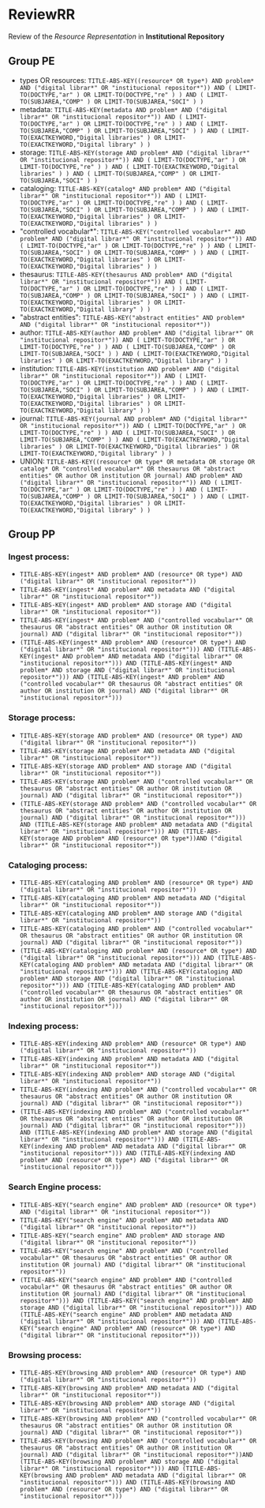 ReviewRR
========

Review of the *Resource Representation* in **Institutional Repository**

Group PE
--------

* types OR resources:
	`TITLE-ABS-KEY((resource* OR type*) AND problem* AND ("digital librar*" OR "institucional repositor*")) AND ( LIMIT-TO(DOCTYPE,"ar" ) OR LIMIT-TO(DOCTYPE,"re" ) ) AND ( LIMIT-TO(SUBJAREA,"COMP" ) OR LIMIT-TO(SUBJAREA,"SOCI" ) )`
* metadata:
	`TITLE-ABS-KEY(metadata AND problem* AND ("digital librar*" OR "institucional repositor*")) AND ( LIMIT-TO(DOCTYPE,"ar" ) OR LIMIT-TO(DOCTYPE,"re" ) ) AND ( LIMIT-TO(SUBJAREA,"COMP" ) OR LIMIT-TO(SUBJAREA,"SOCI" ) ) AND ( LIMIT-TO(EXACTKEYWORD,"Digital libraries" ) OR LIMIT-TO(EXACTKEYWORD,"Digital library" ) )`
* storage:
	`TITLE-ABS-KEY(storage AND problem* AND ("digital librar*" OR "institucional repositor*")) AND ( LIMIT-TO(DOCTYPE,"ar" ) OR LIMIT-TO(DOCTYPE,"re" ) ) AND ( LIMIT-TO(EXACTKEYWORD,"Digital libraries" ) ) AND ( LIMIT-TO(SUBJAREA,"COMP" ) OR LIMIT-TO(SUBJAREA,"SOCI" ) )`
* cataloging:
	`TITLE-ABS-KEY(catalog* AND problem* AND ("digital librar*" OR "institucional repositor*")) AND ( LIMIT-TO(DOCTYPE,"ar" ) OR LIMIT-TO(DOCTYPE,"re" ) ) AND ( LIMIT-TO(SUBJAREA,"SOCI" ) OR LIMIT-TO(SUBJAREA,"COMP" ) ) AND ( LIMIT-TO(EXACTKEYWORD,"Digital libraries" ) OR LIMIT-TO(EXACTKEYWORD,"Digital libraries" ) )`
* "controlled vocabular*":
	`TITLE-ABS-KEY("controlled vocabular*" AND problem* AND ("digital librar*" OR "institucional repositor*")) AND ( LIMIT-TO(DOCTYPE,"ar" ) OR LIMIT-TO(DOCTYPE,"re" ) ) AND ( LIMIT-TO(SUBJAREA,"SOCI" ) OR LIMIT-TO(SUBJAREA,"COMP" ) ) AND ( LIMIT-TO(EXACTKEYWORD,"Digital libraries" ) OR LIMIT-TO(EXACTKEYWORD,"Digital libraries" ) )`
* thesaurus:
	`TITLE-ABS-KEY(thesaurus AND problem* AND ("digital librar*" OR "institucional repositor*")) AND ( LIMIT-TO(DOCTYPE,"ar" ) OR LIMIT-TO(DOCTYPE,"re" ) ) AND ( LIMIT-TO(SUBJAREA,"COMP" ) OR LIMIT-TO(SUBJAREA,"SOCI" ) ) AND ( LIMIT-TO(EXACTKEYWORD,"Digital libraries" ) OR LIMIT-TO(EXACTKEYWORD,"Digital library" ) )`
* "abstract entities":
	`TITLE-ABS-KEY("abstract entities" AND problem* AND ("digital librar*" OR "institucional repositor*"))`
* author:
	`TITLE-ABS-KEY(author AND problem* AND ("digital librar*" OR "institucional repositor*")) AND ( LIMIT-TO(DOCTYPE,"ar" ) OR LIMIT-TO(DOCTYPE,"re" ) ) AND ( LIMIT-TO(SUBJAREA,"COMP" ) OR LIMIT-TO(SUBJAREA,"SOCI" ) ) AND ( LIMIT-TO(EXACTKEYWORD,"Digital libraries" ) OR LIMIT-TO(EXACTKEYWORD,"Digital library" ) )`
* institution:
	`TITLE-ABS-KEY(institution AND problem* AND ("digital librar*" OR "institucional repositor*")) AND ( LIMIT-TO(DOCTYPE,"ar" ) OR LIMIT-TO(DOCTYPE,"re" ) ) AND ( LIMIT-TO(SUBJAREA,"SOCI" ) OR LIMIT-TO(SUBJAREA,"COMP" ) ) AND ( LIMIT-TO(EXACTKEYWORD,"Digital libraries" ) OR LIMIT-TO(EXACTKEYWORD,"Digital libraries" ) OR LIMIT-TO(EXACTKEYWORD,"Digital library" ) )`
* journal:
	`TITLE-ABS-KEY(journal AND problem* AND ("digital librar*" OR "institucional repositor*")) AND ( LIMIT-TO(DOCTYPE,"ar" ) OR LIMIT-TO(DOCTYPE,"re" ) ) AND ( LIMIT-TO(SUBJAREA,"SOCI" ) OR LIMIT-TO(SUBJAREA,"COMP" ) ) AND ( LIMIT-TO(EXACTKEYWORD,"Digital libraries" ) OR LIMIT-TO(EXACTKEYWORD,"Digital libraries" ) OR LIMIT-TO(EXACTKEYWORD,"Digital library" ) )`
* UNION:
	`TITLE-ABS-KEY((resource* OR type* OR metadata OR storage OR catalog* OR "controlled vocabular*" OR thesaurus OR "abstract entities" OR author OR institution OR journal) AND problem* AND ("digital librar*" OR "institucional repositor*")) AND ( LIMIT-TO(DOCTYPE,"ar" ) OR LIMIT-TO(DOCTYPE,"re" ) ) AND ( LIMIT-TO(SUBJAREA,"COMP" ) OR LIMIT-TO(SUBJAREA,"SOCI" ) ) AND ( LIMIT-TO(EXACTKEYWORD,"Digital libraries" ) OR LIMIT-TO(EXACTKEYWORD,"Digital library" ) )`

Group PP
--------

### Ingest process:

* `TITLE-ABS-KEY(ingest* AND problem* AND (resource* OR type*) AND ("digital librar*" OR "institucional repositor*"))`
* `TITLE-ABS-KEY(ingest* AND problem* AND metadata AND ("digital librar*" OR "institucional repositor*"))`
* `TITLE-ABS-KEY(ingest* AND problem* AND storage AND ("digital librar*" OR "institucional repositor*"))`
* `TITLE-ABS-KEY(ingest* AND problem* AND ("controlled vocabular*" OR thesaurus OR "abstract entities" OR author OR institution OR journal) AND ("digital librar*" OR "institucional repositor*"))`
* `(TITLE-ABS-KEY(ingest* AND problem* AND (resource* OR type*) AND ("digital librar*" OR "institucional repositor*"))) AND (TITLE-ABS-KEY(ingest* AND problem* AND metadata AND ("digital librar*" OR "institucional repositor*"))) AND (TITLE-ABS-KEY(ingest* AND problem* AND storage AND ("digital librar*" OR "institucional repositor*"))) AND (TITLE-ABS-KEY(ingest* AND problem* AND ("controlled vocabular*" OR thesaurus OR "abstract entities" OR author OR institution OR journal) AND ("digital librar*" OR "institucional repositor*")))`

### Storage process:

* `TITLE-ABS-KEY(storage AND problem* AND (resource* OR type*) AND ("digital librar*" OR "institucional repositor*"))`
* `TITLE-ABS-KEY(storage AND problem* AND metadata AND ("digital librar*" OR "institucional repositor*"))`
* `TITLE-ABS-KEY(storage AND problem* AND storage AND ("digital librar*" OR "institucional repositor*"))`
* `TITLE-ABS-KEY(storage AND problem* AND ("controlled vocabular*" OR thesaurus OR "abstract entities" OR author OR institution OR journal) AND ("digital librar*" OR "institucional repositor*"))`
* `(TITLE-ABS-KEY(storage AND problem* AND ("controlled vocabular*" OR thesaurus OR "abstract entities" OR author OR institution OR journal) AND ("digital librar*" OR "institucional repositor*"))) AND (TITLE-ABS-KEY(storage AND problem* AND metadata AND ("digital librar*" OR "institucional repositor*"))) AND (TITLE-ABS-KEY(storage AND problem* AND (resource* OR type*))AND ("digital librar*" OR "institucional repositor*"))`


### Cataloging process:

* `TITLE-ABS-KEY(cataloging AND problem* AND (resource* OR type*) AND ("digital librar*" OR "institucional repositor*"))`
* `TITLE-ABS-KEY(cataloging AND problem* AND metadata AND ("digital librar*" OR "institucional repositor*"))`
* `TITLE-ABS-KEY(cataloging AND problem* AND storage AND ("digital librar*" OR "institucional repositor*"))`
* `TITLE-ABS-KEY(cataloging AND problem* AND ("controlled vocabular*" OR thesaurus OR "abstract entities" OR author OR institution OR journal) AND ("digital librar*" OR "institucional repositor*"))`
* `(TITLE-ABS-KEY(cataloging AND problem* AND (resource* OR type*) AND ("digital librar*" OR "institucional repositor*"))) AND (TITLE-ABS-KEY(cataloging AND problem* AND metadata AND ("digital librar*" OR "institucional repositor*"))) AND (TITLE-ABS-KEY(cataloging AND problem* AND storage AND ("digital librar*" OR "institucional repositor*"))) AND (TITLE-ABS-KEY(cataloging AND problem* AND ("controlled vocabular*" OR thesaurus OR "abstract entities" OR author OR institution OR journal) AND ("digital librar*" OR "institucional repositor*")))`

### Indexing process:

* `TITLE-ABS-KEY(indexing AND problem* AND (resource* OR type*) AND ("digital librar*" OR "institucional repositor*"))`
* `TITLE-ABS-KEY(indexing AND problem* AND metadata AND ("digital librar*" OR "institucional repositor*"))`
* `TITLE-ABS-KEY(indexing AND problem* AND storage AND ("digital librar*" OR "institucional repositor*"))`
* `TITLE-ABS-KEY(indexing AND problem* AND ("controlled vocabular*" OR thesaurus OR "abstract entities" OR author OR institution OR journal) AND ("digital librar*" OR "institucional repositor*"))`
* `(TITLE-ABS-KEY(indexing AND problem* AND ("controlled vocabular*" OR thesaurus OR "abstract entities" OR author OR institution OR journal) AND ("digital librar*" OR "institucional repositor*"))) AND (TITLE-ABS-KEY(indexing AND problem* AND storage AND ("digital librar*" OR "institucional repositor*"))) AND (TITLE-ABS-KEY(indexing AND problem* AND metadata AND ("digital librar*" OR "institucional repositor*"))) AND (TITLE-ABS-KEY(indexing AND problem* AND (resource* OR type*) AND ("digital librar*" OR "institucional repositor*")))`

### Search Engine process:

* `TITLE-ABS-KEY("search engine" AND problem* AND (resource* OR type*) AND ("digital librar*" OR "institucional repositor*"))`
* `TITLE-ABS-KEY("search engine" AND problem* AND metadata AND ("digital librar*" OR "institucional repositor*"))`
* `TITLE-ABS-KEY("search engine" AND problem* AND storage AND ("digital librar*" OR "institucional repositor*"))`
* `TITLE-ABS-KEY("search engine" AND problem* AND ("controlled vocabular*" OR thesaurus OR "abstract entities" OR author OR institution OR journal) AND ("digital librar*" OR "institucional repositor*"))`
* `(TITLE-ABS-KEY("search engine" AND problem* AND ("controlled vocabular*" OR thesaurus OR "abstract entities" OR author OR institution OR journal) AND ("digital librar*" OR "institucional repositor*"))) AND (TITLE-ABS-KEY("search engine" AND problem* AND storage AND ("digital librar*" OR "institucional repositor*"))) AND (TITLE-ABS-KEY("search engine" AND problem* AND metadata AND ("digital librar*" OR "institucional repositor*"))) AND (TITLE-ABS-KEY("search engine" AND problem* AND (resource* OR type*) AND ("digital librar*" OR "institucional repositor*")))`

### Browsing process:

* `TITLE-ABS-KEY(browsing AND problem* AND (resource* OR type*) AND ("digital librar*" OR "institucional repositor*"))`
* `TITLE-ABS-KEY(browsing AND problem* AND metadata AND ("digital librar*" OR "institucional repositor*"))`
* `TITLE-ABS-KEY(browsing AND problem* AND storage AND ("digital librar*" OR "institucional repositor*"))`
* `TITLE-ABS-KEY(browsing AND problem* AND ("controlled vocabular*" OR thesaurus OR "abstract entities" OR author OR institution OR journal) AND ("digital librar*" OR "institucional repositor*"))`
* `TITLE-ABS-KEY(browsing AND problem* AND ("controlled vocabular*" OR thesaurus OR "abstract entities" OR author OR institution OR journal) AND ("digital librar*" OR "institucional repositor*"))AND (TITLE-ABS-KEY(browsing AND problem* AND storage AND ("digital librar*" OR "institucional repositor*"))) AND (TITLE-ABS-KEY(browsing AND problem* AND metadata AND ("digital librar*" OR "institucional repositor*"))) AND (TITLE-ABS-KEY(browsing AND problem* AND (resource* OR type*) AND ("digital librar*" OR "institucional repositor*")))`
